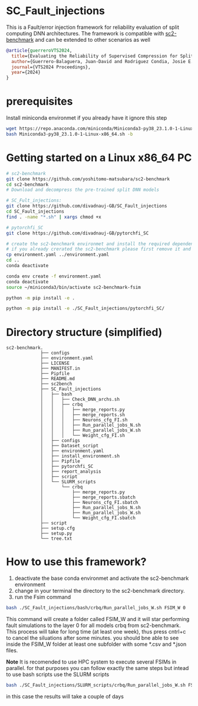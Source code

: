 # SC_Fault_injections

This is a Fault/error injection framework for reliability evaluation of split computing DNN architectures. 
The framework is compatible with [sc2-benchmark](https://github.com/yoshitomo-matsubara/sc2-benchmark) and can be extended to other scenarios as well

```bibtex
@article{guerreroVTS2024,
  title={Evaluating the Reliability of Supervised Compression for Split Computing},
  author={Guerrero-Balaguera, Juan-David and Rodriguez Condia, Josie E. and Levorato, Marco and Sonza Reorda, Matteo },
  journal={VTS2024 Proceedings},
  year={2024}
}
```

# prerequisites
Install miniconda environmet if you already have it ignore this step
```bash
wget https://repo.anaconda.com/miniconda/Miniconda3-py38_23.1.0-1-Linux-x86_64.sh
bash Miniconda3-py38_23.1.0-1-Linux-x86_64.sh -b
```

# Getting started on a Linux x86\_64 PC
```bash
# sc2-benchmark
git clone https://github.com/yoshitomo-matsubara/sc2-benchmark
cd sc2-benchmark
# Download and decompress the pre-trained split DNN models

# SC_Fult_injections: 
git clone https://github.com/divadnauj-GB/SC_Fault_injections
cd SC_Fault_injections
find . -name "*.sh" | xargs chmod +x

# pytorchfi_SC 
git clone https://github.com/divadnauj-GB/pytorchfi_SC

# create the sc2-benchmark environmet and install the required dependencies
# if you already crerated the sc2-benchmark please first remove it and then create it again as follows
cp environment.yaml ../environment.yaml
cd ..
conda deactivate

conda env create -f environment.yaml
conda deactivate
source ~/miniconda3/bin/activate sc2-benchmark-fsim

python -m pip install -e .

python -m pip install -e ./SC_Fault_injections/pytorchfi_SC/
```

# Directory structure (simplified)
```
sc2-benchmark.
             ├── configs
             ├── environment.yaml
             ├── LICENSE
             ├── MANIFEST.in
             ├── Pipfile
             ├── README.md
             ├── sc2bench
             ├── SC_Fault_injections
             │   ├── bash
             │   │   ├── Check_DNN_archs.sh
             │   │   ├── crbq
             │   │   │   ├── merge_reports.py
             │   │   │   ├── merge_reports.sh
             │   │   │   ├── Neurons_cfg_FI.sh
             │   │   │   ├── Run_parallel_jobs_N.sh
             │   │   │   ├── Run_parallel_jobs_W.sh
             │   │   │   └── Weight_cfg_FI.sh
             │   ├── configs
             │   ├── Dataset_script
             │   ├── environment.yaml
             │   ├── install_environment.sh
             │   ├── Pipfile
             │   ├── pytorchfi_SC
             │   ├── report_analysis
             │   ├── script
             │   └── SLURM_scripts
             │       └── crbq
             │           ├── merge_reports.py
             │           ├── merge_reports.sbatch
             │           ├── Neurons_cfg_FI.sbatch
             │           ├── Run_parallel_jobs_N.sh
             │           ├── Run_parallel_jobs_W.sh
             │           └── Weight_cfg_FI.sbatch
             ├── script
             ├── setup.cfg
             ├── setup.py
             └── tree.txt
```
# How to use this framework?
1. deactivate the base conda environmet and activate the sc2-benchmark environment
2. change in your terminal the directory to the sc2-benchmark directory.
2. run the Fsim command 
```bash
bash ./SC_Fault_injections/bash/crbq/Run_parallel_jobs_W.sh FSIM_W 0
```
This command will create a folder called FSIM_W and it will star performing fault simulations to the layer 0 for all models crbq from sc2-benchmark. 
This process will take for long time (at least one week), thus press cntrl+c to cancel the siluations after some minutes. you should bne able 
to see inside the FSIM_W folder at least one subfolder with some *.csv and *.json files. 

**Note** It is recomended to use HPC system to execute several FSIMs in parallel. for that purposes you can follow exactly the same steps but intead to use 
bash scripts use the SLURM scripts 
```bash
bash ./SC_Fault_injections/SLURM_scripts/crbq/Run_parallel_jobs_W.sh FSIM_W 0
```
in this case the results will take a couple of days
